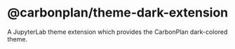 # @carbonplan/theme-dark-extension

A JupyterLab theme extension which provides the CarbonPlan dark-colored theme.
